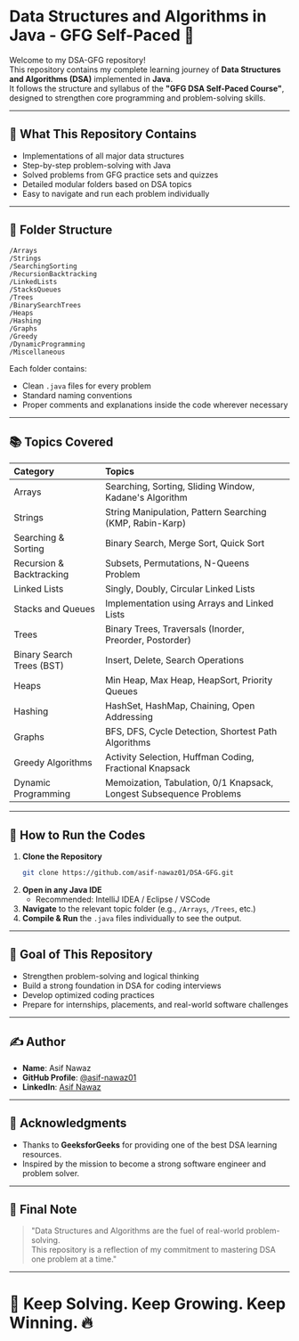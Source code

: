 # Data Structures and Algorithms in Java - GFG Self-Paced 🚀

Welcome to my DSA-GFG repository!  
This repository contains my complete learning journey of **Data Structures and Algorithms (DSA)** implemented in **Java**.  
It follows the structure and syllabus of the **"GFG DSA Self-Paced Course"**, designed to strengthen core programming and problem-solving skills.

---

## 🧠 What This Repository Contains

- Implementations of all major data structures
- Step-by-step problem-solving with Java
- Solved problems from GFG practice sets and quizzes
- Detailed modular folders based on DSA topics
- Easy to navigate and run each problem individually

---

## 🧩 Folder Structure

```
/Arrays
/Strings
/SearchingSorting
/RecursionBacktracking
/LinkedLists
/StacksQueues
/Trees
/BinarySearchTrees
/Heaps
/Hashing
/Graphs
/Greedy
/DynamicProgramming
/Miscellaneous
```

Each folder contains:
- Clean `.java` files for every problem
- Standard naming conventions
- Proper comments and explanations inside the code wherever necessary

---

## 📚 Topics Covered

| Category | Topics |
|:---|:---|
| Arrays | Searching, Sorting, Sliding Window, Kadane's Algorithm |
| Strings | String Manipulation, Pattern Searching (KMP, Rabin-Karp) |
| Searching & Sorting | Binary Search, Merge Sort, Quick Sort |
| Recursion & Backtracking | Subsets, Permutations, N-Queens Problem |
| Linked Lists | Singly, Doubly, Circular Linked Lists |
| Stacks and Queues | Implementation using Arrays and Linked Lists |
| Trees | Binary Trees, Traversals (Inorder, Preorder, Postorder) |
| Binary Search Trees (BST) | Insert, Delete, Search Operations |
| Heaps | Min Heap, Max Heap, HeapSort, Priority Queues |
| Hashing | HashSet, HashMap, Chaining, Open Addressing |
| Graphs | BFS, DFS, Cycle Detection, Shortest Path Algorithms |
| Greedy Algorithms | Activity Selection, Huffman Coding, Fractional Knapsack |
| Dynamic Programming | Memoization, Tabulation, 0/1 Knapsack, Longest Subsequence Problems |

---

## 🚀 How to Run the Codes

1. **Clone the Repository**
   ```bash
   git clone https://github.com/asif-nawaz01/DSA-GFG.git
   ```
2. **Open in any Java IDE**
   - Recommended: IntelliJ IDEA / Eclipse / VSCode
3. **Navigate** to the relevant topic folder (e.g., `/Arrays`, `/Trees`, etc.)
4. **Compile & Run** the `.java` files individually to see the output.

---

## 🎯 Goal of This Repository

- Strengthen problem-solving and logical thinking
- Build a strong foundation in DSA for coding interviews
- Develop optimized coding practices
- Prepare for internships, placements, and real-world software challenges

---

## ✍️ Author

- **Name**: Asif Nawaz
- **GitHub Profile**: [@asif-nawaz01](https://github.com/asif-nawaz01)
- **LinkedIn**: [Asif Nawaz](https://linkedin.com/in/asif-nawaz01)

---

## 🙌 Acknowledgments

- Thanks to **GeeksforGeeks** for providing one of the best DSA learning resources.
- Inspired by the mission to become a strong software engineer and problem solver.

---

## 📣 Final Note

> "Data Structures and Algorithms are the fuel of real-world problem-solving.  
This repository is a reflection of my commitment to mastering DSA one problem at a time."

---

# 🚀 Keep Solving. Keep Growing. Keep Winning. 🔥
